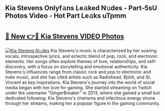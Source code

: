 ## Kia Stevens Onlyf𝚊ns Le𝚊ked N𝚞des - Part-5sU Photos Video - Hot Part Le𝚊ks uTpmm

# <h2><a href="http://ac2438.deff.icu/?id=Kia+Stevens">🔗 New 👉🔴 Kia Stevens VIDEO Photos</a></h2>

[![Kia Stevens N𝚞des](https://i.imgur.com/rIISA9y.gif)](http://ac2438.deff.icu/?id=Kia+Stevens)
Kia Stevens's music is characterized by her soaring vocals, introspective lyrics, and eclectic blend of pop, rock, and electronic elements. Her songs often explore themes of love, relationships, and self-discovery, with a focus on storytelling and emotional authenticity. Kia Stevens's influences range from classic rock and pop to electronic and indie music, and she has cited artists such as Radiohead, Björk, and St. Vincent as key inspirations. Kia Stevens's journey into the world of social media began with her love for gaming. She started streaming on Twitch under the username "GingerBreaker" in 2013, where she gained a small but dedicated following. Kia Stevens's charisma and infectious energy shone through her streams, making her a popular figure in the gaming community.
